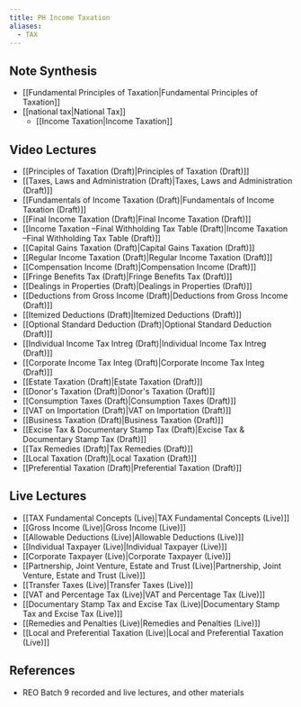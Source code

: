 ```yaml
---
title: PH Income Taxation
aliases:
  - TAX
---
```


## Note Synthesis
- [[Fundamental Principles of Taxation|Fundamental Principles of Taxation]]
- [[national tax|National Tax]]
	- [[Income Taxation|Income Taxation]]
## Video Lectures
- [[Principles of Taxation (Draft)|Principles of Taxation (Draft)]]
- [[Taxes, Laws and Administration (Draft)|Taxes, Laws and Administration (Draft)]]
- [[Fundamentals of Income Taxation (Draft)|Fundamentals of Income Taxation (Draft)]]
- [[Final Income Taxation (Draft)|Final Income Taxation (Draft)]]
- [[Income Taxation –Final Withholding Tax Table (Draft)|Income Taxation –Final Withholding Tax Table (Draft)]]
- [[Capital Gains Taxation (Draft)|Capital Gains Taxation (Draft)]]
- [[Regular Income Taxation (Draft)|Regular Income Taxation (Draft)]]
- [[Compensation Income (Draft)|Compensation Income (Draft)]]
- [[Fringe Benefits Tax (Draft)|Fringe Benefits Tax (Draft)]]
- [[Dealings in Properties (Draft)|Dealings in Properties (Draft)]]
- [[Deductions from Gross Income (Draft)|Deductions from Gross Income (Draft)]]
- [[Itemized Deductions (Draft)|Itemized Deductions (Draft)]]
- [[Optional Standard Deduction (Draft)|Optional Standard Deduction (Draft)]]
- [[Individual Income Tax Intreg (Draft)|Individual Income Tax Intreg (Draft)]]
- [[Corporate Income Tax Integ (Draft)|Corporate Income Tax Integ (Draft)]]
- [[Estate Taxation (Draft)|Estate Taxation (Draft)]]
- [[Donor's Taxation (Draft)|Donor's Taxation (Draft)]]
- [[Consumption Taxes (Draft)|Consumption Taxes (Draft)]]
- [[VAT on Importation (Draft)|VAT on Importation (Draft)]]
- [[Business Taxation (Draft)|Business Taxation (Draft)]]
- [[Excise Tax & Documentary Stamp Tax (Draft)|Excise Tax & Documentary Stamp Tax (Draft)]]
- [[Tax Remedies (Draft)|Tax Remedies (Draft)]]
- [[Local Taxation (Draft)|Local Taxation (Draft)]]
- [[Preferential Taxation (Draft)|Preferential Taxation (Draft)]]
## Live Lectures
- [[TAX Fundamental Concepts (Live)|TAX Fundamental Concepts (Live)]]
- [[Gross Income (Live)|Gross Income (Live)]]
- [[Allowable Deductions (Live)|Allowable Deductions (Live)]]
- [[Individual Taxpayer (Live)|Individual Taxpayer (Live)]]
- [[Corporate Taxpayer (Live)|Corporate Taxpayer (Live)]]
- [[Partnership, Joint Venture, Estate and Trust (Live)|Partnership, Joint Venture, Estate and Trust (Live)]]
- [[Transfer Taxes (Live)|Transfer Taxes (Live)]]
- [[VAT and Percentage Tax (Live)|VAT and Percentage Tax (Live)]]
- [[Documentary Stamp Tax and Excise Tax (Live)|Documentary Stamp Tax and Excise Tax (Live)]]
- [[Remedies and Penalties (Live)|Remedies and Penalties (Live)]]
- [[Local and Preferential Taxation (Live)|Local and Preferential Taxation (Live)]]
## References
- REO Batch 9 recorded and live lectures, and other materials
